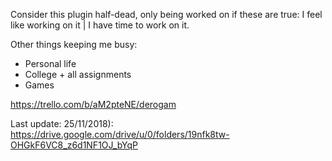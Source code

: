 Consider this plugin half-dead, only being worked on if these are true: I feel like working on it | I have time to work on it.

Other things keeping me busy:
- Personal life
- College + all assignments
- Games

https://trello.com/b/aM2pteNE/derogam

Last update: 25/11/2018): https://drive.google.com/drive/u/0/folders/19nfk8tw-OHGkF6VC8_z6d1NF1OJ_bYqP
